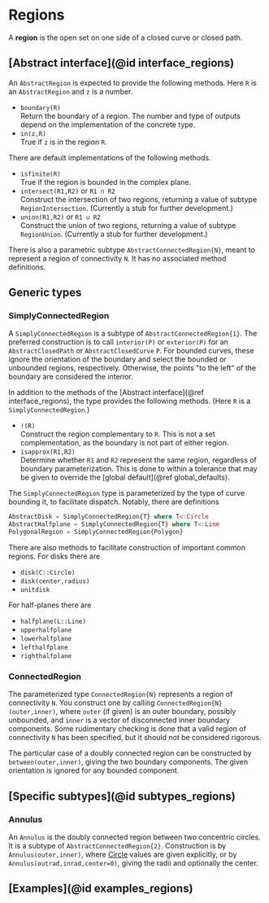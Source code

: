 # Regions

A **region** is the open set on one side of a closed curve or closed path.

## [Abstract interface](@id interface_regions)

An `AbstractRegion` is expected to provide the following methods. Here `R` is an `AbstractRegion` and `z` is a number.

- `boundary(R)`\
Return the boundary of a region. The number and type of outputs depend on the implementation of the concrete type.
- `in(z,R)`\
True if `z` is in the region `R`.

There are default implementations of the following methods.

- `isfinite(R)`\
True if the region is bounded in the complex plane.
- `intersect(R1,R2)` or `R1 ∩ R2`\
Construct the intersection of two regions, returning a value of subtype `RegionIntersection`. (Currently a stub for further development.)
- `union(R1,R2)` or `R1 ∪ R2`\
Construct the union of two regions, returning a value of subtype `RegionUnion`. (Currently a stub for further development.)

There is also a parametric subtype `AbstractConnectedRegion{N}`, meant to represent a region of connectivity `N`. It has no associated method definitions.

## Generic types

### SimplyConnectedRegion

A `SimplyConnectedRegion` is a subtype of `AbstractConnectedRegion{1}`. The preferred construction is to call `interior(P)` or `exterior(P)` for an `AbstractClosedPath` or `AbstractClosedCurve` `P`. For bounded curves, these ignore the orientation of the boundary and select the bounded or unbounded regions, respectively. Otherwise, the points "to the left" of the boundary are considered the interior.

In addition to the methods of the [Abstract interface](@ref interface_regions), the type provides the following methods. (Here `R` is a `SimplyConnectedRegion`.)

- `!(R)`\
Construct the region complementary to `R`. This is not a set complementation, as the boundary is not part of either region.
- `isapprox(R1,R2)`\
Determine whether `R1` and `R2` represent the same region, regardless of boundary parameterization. This is done to within a tolerance that may be given to override the [global default](@ref global_defaults).

The `SimplyConnectedRegion` type is parameterized by the type of curve bounding it, to facilitate dispatch. Notably, there are definitions

```julia
AbstractDisk = SimplyConnectedRegion{T} where T<:Circle
AbstractHalfplane = SimplyConnectedRegion{T} where T<:Line
PolygonalRegion = SimplyConnectedRegion{Polygon}
```

There are also methods to facilitate construction of important common regions. For disks there are

- `disk(C::Circle)`
- `disk(center,radius)`
- `unitdisk`

For half-planes there are

- `halfplane(L::Line)`
- `upperhalfplane`
- `lowerhalfplane`
- `lefthalfplane`
- `righthalfplane`

### ConnectedRegion

The parameterized type `ConnectedRegion{N}` represents a region of connectivity `N`. You construct one by calling `ConnectedRegion{N}(outer,inner)`, where `outer` (if given) is an outer boundary, possibly unbounded, and `inner` is a vector of disconnected inner boundary components. Some rudimentary checking is done that a valid region of connectivity `N` has been specified, but it should not be considered rigorous.

The particular case of a doubly connected region can be constructed by `between(outer,inner)`, giving the two boundary components. The given orientation is ignored for any bounded component.

## [Specific subtypes](@id subtypes_regions)

### Annulus

An `Annulus` is the doubly connected region between two concentric circles. It is a subtype of `AbstractConnectedRegion{2}`. Construction is by `Annulus(outer,inner)`, where [Circle](@ref) values  are given explicitly, or by `Annulus(outrad,inrad,center=0)`, giving the radii and optionally the center.

## [Examples](@id examples_regions)
